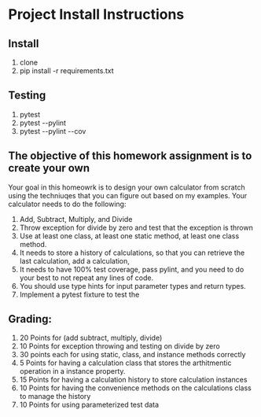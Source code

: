 # Project Install Instructions


## Install

1. clone
2. pip install -r requirements.txt

## Testing

1. pytest
2. pytest --pylint
3. pytest --pylint --cov

## The objective of this homework assignment is to create your own 

Your goal in this homeowrk is to design your own calculator from scratch using the techniuqes that you can figure out based on my examples.  Your calculator needs to do the following:

1. Add, Subtract, Multiply, and Divide
2. Throw exception for divide by zero and test that the exception is thrown
3. Use at least one class, at least one static method, at least one class method.
4. It needs to  store a history of calculations, so that you can retrieve the last calculation, add a calculation, 
5. It needs to have 100% test coverage, pass pylint, and you need to do your best to not repeat any lines of code.  
6.  You should use type hints for input parameter types and return types.
7.  Implement a pytest fixture to test the 

## Grading:

1.  20  Points for (add subtract, multiply, divide) 
2.  10 Points for exception throwing and testing on divide by zero
3.  30 points each for using static, class, and instance methods correctly
4.  5 Points for having a calculation class that stores the arthitmentic operation in a instance property.
5.  15 Points for having a calculation history to store calculation instances
6.  10 Points for having the convenience methods on the calculations class to manage the history
7.  10 Points for using parameterized test data

